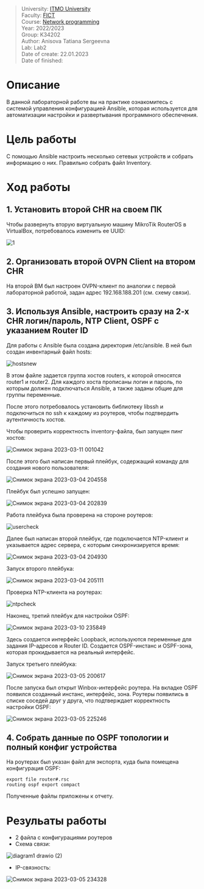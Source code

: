 > University: [ITMO University](https://itmo.ru/ru/)<br/>
> Faculty: [FICT](https://fict.itmo.ru)<br/>
> Course: [Network programming](https://github.com/itmo-ict-faculty/network-programming)<br/>
> Year: 2022/2023<br/>
> Group: K34202<br/>
> Author: Anisova Tatiana Sergeevna<br/>
> Lab: Lab2<br/>
> Date of create: 22.01.2023<br/>
> Date of finished: <br/>

# Описание
В данной лабораторной работе вы на практике ознакомитесь с системой управления конфигурацией Ansible, которая используется для автоматизации настройки и развертывания программного обеспечения.

# Цель работы
С помощью Ansible настроить несколько сетевых устройств и собрать информацию о них. Правильно собрать файл Inventory.

# Ход работы
## 1. Установить второй CHR на своем ПК
Чтобы развернуть вторую виртуальную машину MikroTik RouterOS в VirtualBox, потребовалось изменить ее UUID:

![1](https://user-images.githubusercontent.com/58114563/224985583-d9cbc1f4-7115-4fd2-90f0-0624cb4d8519.png)

## 2. Организовать второй OVPN Client на втором CHR
На второй ВМ был настроен OVPN-клиент по аналогии с первой лабораторной работой, задан адрес 192.168.188.201 (см. схему связи).

## 3. Используя Ansible, настроить сразу на 2-х CHR логин/пароль, NTP Client, OSPF с указанием Router ID
Для работы с Ansible была создана директория /etc/ansible. В ней был создан инвентарный файл hosts:

![hostsnew](https://user-images.githubusercontent.com/58114563/224986947-e4cf956b-f32b-4a6d-8bc1-3c8fb9a31b5e.png)

В этом файле задается группа хостов routers, к которой относятся router1 и router2. Для каждого хоста прописаны логин и пароль, по которым должен подключаться Ansible, а также заданы общие для группы переменные.

После этого потребовалось установить библиотеку libssh и подключиться по ssh к каждому из роутеров, чтобы подтвердить аутентичность хостов.

Чтобы проверить корректность inventory-файла, был запущен пинг хостов:

![Снимок экрана 2023-03-11 001042](https://user-images.githubusercontent.com/58114563/224989302-5fa27a53-662f-4cf0-9edf-4218421724e3.png)

После этого был написан первый плейбук, содержащий команду для создания нового пользователя:

![Снимок экрана 2023-03-04 204558](https://user-images.githubusercontent.com/58114563/224989700-363b91c2-7c76-4b2b-9b7c-67b4fb58e893.png)

Плейбук был успешно запущен:

![Снимок экрана 2023-03-04 202839](https://user-images.githubusercontent.com/58114563/224990053-5be9c07e-4ca2-4a51-9418-00f1a67133f6.png)

Работа плейбука была проверена на стороне роутеров:

![usercheck](https://user-images.githubusercontent.com/58114563/224992524-870e7c11-ab4e-48da-a17a-daa01101b8e1.png)

Далее был написан второй плейбук, где подключается NTP-клиент и указывается адрес сервера, с которым синхронизируется время:

![Снимок экрана 2023-03-04 204930](https://user-images.githubusercontent.com/58114563/224993010-19536fe3-4a5b-4816-8c95-fc8f3cbbea8d.png)

Запуск второго плейбука:

![Снимок экрана 2023-03-04 205111](https://user-images.githubusercontent.com/58114563/224993204-0ff3800f-1d6e-480b-a5eb-d6e7396531cc.png)

Проверка NTP-клиента на роутерах:

![ntpcheck](https://user-images.githubusercontent.com/58114563/224993750-bec53e40-7d41-44f4-84bb-2e4c542396c7.png)

Наконец, третий плейбук для настройки OSPF:

![Снимок экрана 2023-03-10 235849](https://user-images.githubusercontent.com/58114563/224993924-3f68a1f8-d8dc-4d39-a801-65b4e8690796.png)

Здесь создается интерфейс Loopback, используются переменные для задания IP-адресов и Router ID. Создается OSPF-инстанс и OSPF-зона, которая прокидывается на реальный интерфейс.

Запуск третьего плейбука:

![Снимок экрана 2023-03-05 200617](https://user-images.githubusercontent.com/58114563/224996978-11588580-d4e8-47a8-837d-2282cd441cb2.png)

После запуска был открыт Winbox-интерфейс роутера. На вкладке OSPF появился созданный инстанс, интерфейс, зона. Роутеры появились в списке соседей друг у друга, что подтверждает корректность настройки OSPF:

![Снимок экрана 2023-03-05 225246](https://user-images.githubusercontent.com/58114563/224999500-92c9142a-5c7e-4ffb-8999-24a105389657.png)

## 4. Собрать данные по OSPF топологии и полный конфиг устройства

На роутерах был указан файл для экспорта, куда была помещена конфигурация OSPF:
```
export file router#.rsc
routing ospf export compact
```
Полученные файлы приложены к отчету.

# Резульаты работы
+ 2 файла с конфигурациями роутеров
+ Схема связи:

![diagram1 drawio (2)](https://user-images.githubusercontent.com/58114563/225010466-6ab5af1d-a1e4-44e9-ae00-2fcf98d928f3.png)

+ IP-связность:

![Снимок экрана 2023-03-05 234328](https://user-images.githubusercontent.com/58114563/225010563-ceab9122-37ed-4623-984a-724eb7cc31a5.png)
